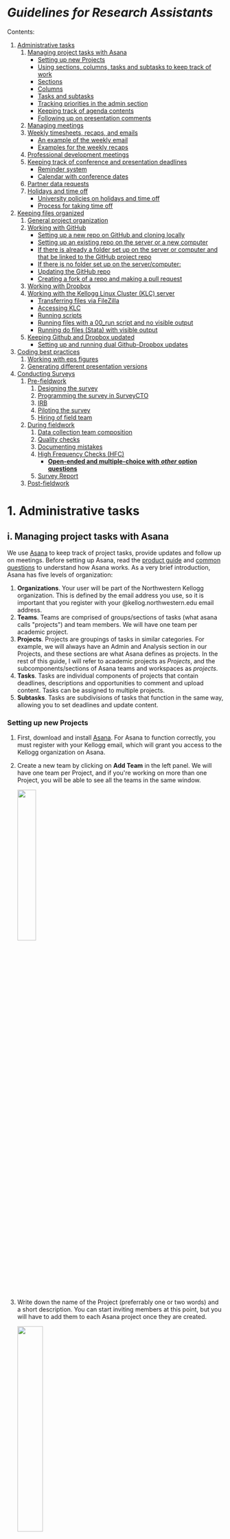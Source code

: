 # *Guidelines for Research Assistants* <!-- omit from toc --> 

Contents:

1. [Administrative tasks](#1-administrative-tasks)
    1. [Managing project tasks with Asana](#i-managing-project-tasks-with-asana)
        - [Setting up new Projects](#setting-up-new-projects)
        - [Using sections, columns, tasks and subtasks to keep track of work](#using-sections-columns-tasks-and-subtasks-to-keep-track-of-work)
        - [Sections](#sections)
        - [Columns](#columns)
        - [Tasks and subtasks](#tasks-and-subtasks)
        - [Tracking priorities in the admin section](#tracking-priorities-in-the-admin-section)
        - [Keeping track of agenda contents](#keeping-track-of-agenda-contents)
        - [Following up on presentation comments](#following-up-on-presentation-comments)
    1. [Managing meetings](#ii-managing-meetings)
    1. [Weekly timesheets, recaps, and emails](#iii-weekly-timesheets-recaps-and-emails)
        - [An example of the weekly email](#an-example-of-the-weekly-email)
        - [Examples for the weekly recaps](#examples-for-the-weekly-recaps)
    1. [Professional development meetings](#iv-professional-development-meetings)
    1. [Keeping track of conference and presentation deadlines](#v-keeping-track-of-conference-and-presentation-deadlines)
        - [Reminder system](#reminder-system)
        - [Calendar with conference dates](#calendar-with-conference-dates)
    1. [Partner data requests](#vi-partner-data-requests)
    1. [Holidays and time off](#vii-holidays-and-time-off)
        - [University policies on holidays and time off](#university-policies-on-holidays-and-time-off)
        - [Process for taking time off](#process-for-taking-time-off)
2. [Keeping files organized](#2-keeping-files-organized)
    1. [General project organization](#i-general-project-organization)
    1. [Working with GitHub](#ii-working-with-github)
        - [Setting up a new repo on GitHub and cloning locally](#setting-up-a-new-repo-on-github-and-cloning-locally)
        - [Setting up an existing repo on the server or a new computer](#setting-up-an-existing-repo-on-the-server-or-a-new-computer)
        - [If there is already a folder set up on the server or computer and that be linked to the GitHub project repo](#if-there-is-already-a-folder-set-up-on-the-server-or-computer-and-that-be-linked-to-the-github-project-repo)
        - [If there is no folder set up on the server/computer:](#if-there-is-no-folder-set-up-on-the-servercomputer)
        - [Updating the GitHub repo](#updating-the-github-repo)
        - [Creating a fork of a repo and making a pull request](#creating-a-fork-of-a-repo-and-making-a-pull-request)
    1. [Working with Dropbox](#iii-working-with-dropbox)
    1. [Working with the Kellogg Linux Cluster (KLC) server](#iv-working-with-the-kellogg-linux-cluster-klc-server)
        - [Transferring files via FileZilla](#transferring-files-via-filezilla)
        - [Accessing KLC](#accessing-klc)
        - [Running scripts](#running-scripts)
        - [Running files with a 00\_run script and no visible output](#running-files-with-a-00_run-script-and-no-visible-output)
        - [Running do files (Stata) with visible output](#running-do-files-stata-with-visible-output)
    1. [Keeping Github and Dropbox updated](#v-keeping-github-and-dropbox-updated)
        - [Setting up and running dual Github-Dropbox updates](#setting-up-and-running-dual-github-dropbox-updates)
3. [Coding best practices](#3-coding-best-practices)
    1. [Working with eps figures](#i-working-with-eps-figures)
    1. [Generating different presentation versions](#ii-generating-different-presentation-versions)
4. [Conducting Surveys](#4-conducting-surveys)
    1. [Pre-fieldwork](#i-pre-fieldwork)
        1. [Designing the survey](#i-designing-the-survey)
        1. [Programming the survey in SurveyCTO](#ii-programming-the-survey-in-surveycto)
        1. [IRB](#iii-irb)
        1. [Piloting the survey](#iv-piloting-the-survey)
        1. [Hiring of field team](#v-hiring-of-field-team)
    1. [During fieldwork](#ii-during-fieldwork)
        1. [Data collection team composition](#vi-data-collection-team-composition)
        1. [Quality checks](#vii-quality-checks)
        1. [Documenting mistakes](#viii-documenting-mistakes)
        1. [High Frequency Checks (HFC)](#ix-high-frequency-checks-hfc)
            - [**Open-ended and multiple-choice with** ***other*** **option questions**](#open-ended-and-multiple-choice-with-other-option-questions)
        1. [Survey Report](#x-survey-report)
    1. [Post-fieldwork](#iii-post-fieldwork)

# 1. Administrative tasks
## i. Managing project tasks with Asana
We use [Asana](https://asana.com/) to keep track of project tasks, provide updates and follow up on meetings. Before setting up Asana, read the [product guide](https://asana.com/guide/help) and [common questions](https://asana.com/guide/help/faq/common-questions) to understand how Asana works. As a very brief introduction, Asana has five levels of organization:
1. **Organizations**. Your user will be part of the Northwestern Kellogg organization. This is defined by the email address you use, so it is important that you register with your @kellog.northwestern.edu email address.
2. **Teams**. Teams are comprised of groups/sections of tasks (what asana calls "projects") and team members. We will have one team per academic project.
3. **Projects**. Projects are groupings of tasks in similar categories.  For example, we will always have an Admin and Analysis section in our Projects, and these sections are what Asana defines as projects. In the rest of this guide, I will refer to academic projects as *Projects*, and the subcomponents/sections of Asana teams and workspaces as *projects*.
4. **Tasks**. Tasks are individual components of projects that contain deadlines, descriptions and opportunities to comment and upload content. Tasks can be assigned to multiple projects.
5. **Subtasks**. Tasks are subdivisions of tasks that function in the same way, allowing you to set deadlines and update content.

### Setting up new Projects
1. First, download and install [Asana](https://asana.com/). For Asana to function correctly, you must register with your Kellogg email, which will grant you access to the Kellogg organization on Asana. 
2. Create a new team by clicking on **Add Team** in the left panel. We will have one team per Project, and if you're working on more than one Project, you will be able to see all the teams in the same window.

    <img src="https://github.com/skhiggins/ra_guide/blob/main/pictures/asana/asana_setup_1.png" align="center" height="30%" width="30%">

2. Write down the name of the Project (preferrably one or two words) and a short description. You can start inviting members at this point, but you will have to add them to each Asana project once they are created.

    <img src="https://github.com/skhiggins/ra_guide/blob/main/pictures/asana/asana_setup_2.png" align="center" height="35%" width="35%">
    
3. The next step is to create Asana projects, which will be sections of our Project.
    1. Click on **Create a Project** below the selected team.

        <img src="https://github.com/skhiggins/ra_guide/blob/main/pictures/asana/asana_setup_3.png" align="center" height="30%" width="30%">
        
    2. Select **Blank project** for project setup.
    
        <img src="https://github.com/skhiggins/ra_guide/blob/main/pictures/asana/asana_setup_4.png" align="center" height="40%" width="40%">
    
    3. Define the section's name (e.g. "Admin"), choose **Board** as the default view, and leave privacy settings as **Public to team**. Click **Continue** to finalize creating this project. If you forget to set this up when creating the project, you can configure Board as the default view in the project settings.
        
        <img src="https://github.com/skhiggins/ra_guide/blob/main/pictures/asana/asana_setup_6.png" align="center" height="30%" width="30%">
        
    4. Click on **Start adding tasks** and **Go to project**.
        
        <img src="https://github.com/skhiggins/ra_guide/blob/main/pictures/asana/asana_setup_7.png" align="center" height="30%" width="30%">
        
    5. By default, the project will have three columns: To do, In progress, and Complete. Add a fourth column called "Archive".
        
        <img src="https://github.com/skhiggins/ra_guide/blob/main/pictures/asana/asana_setup_8.png" align="center" height="50%" width="50%">
        
    6. Once you have set up an initial project, click on the three dots next to the project name and select **Duplicate Project**. Duplicate the project to generate a section called Admin, a second one called Agenda, and a third one called Analysis. These three sections will be the base of the Project, since most tasks will fall into the Analysis category, Agenda is used for meetings, and Admin will contain administrative tasks. More details are explained in the [following part of the guide](https://github.com/skhiggins/ra_guide/#using-sections-to-keep-track-of-different-types-of-tasks).

        <img src="https://github.com/skhiggins/ra_guide/blob/main/pictures/asana/asana_setup_9.png" align="center" height="40%" width="40%">
        
    7. For each duplicated project, click on the down arrow next to the project name, and change the project's color so that it is easily identifiable.
    
        <img src="https://github.com/skhiggins/ra_guide/blob/main/pictures/asana/asana_setup_11.png" align="center" height="40%" width="40%">
        
    8. Here is an example of how the sections of a Project looks like:
        
        <img src="https://github.com/skhiggins/ra_guide/blob/main/pictures/asana/asana_setup_12.png" align="center" height="25%" width="25%">        
        
    9. Once all projects have been set up, invite all researchers and RAs as collaborators to the team. Once they have accepted your invitation, you can (and should) invite them to join the rest of the projects.  Ask collaborators (by assigning them a first task) to input their full name and a picture so that it's easy to identify task ownership. You can invite new members to a maximum of three projects. You can see who is a member of each project on the left of the search bar: 
    
        <img src="https://github.com/skhiggins/ra_guide/blob/main/pictures/asana/colab_1.png" align="center" height="40%" width="40%">        
        
### Using sections, columns, tasks and subtasks to keep track of work
#### Sections
Keep different types of tasks in separate sections. Most projects will have the following sections:
- **Admin**: This section should contain administrative tasks. For example, writing up presentation comments and organizing tasks in Asana.
- **Agenda**: Keep items to be discussed in meetings in this section. Also, there should be a category (column) titled "Priorities" with the priorities of all the team members. This is explained more in detail in the [next part of the guide](https://github.com/skhiggins/ra_guide/#keeping-track-of-agenda-contents).
- **Analysis**: All analysis-related tasks will be in this section. This should be the center of any project.
- **Presentations**: Tasks for presentations and conferences.
- **References**: Relevant references to keep in mind when writing the paper.
- **Comments**: Presentation comments. More details in the following sections.

Other sections projects can have include:
- Budget
- Grant deliverables
- Surveys

Feel free to set up new sections if necessary.

#### Columns
Most sections should have the following columns:
- **To do**: Tasks that have not been started yet.
- **In progress**: Tasks you are currently working on.
- **Complete**: Recently completed tasks.
- **Archive**: Completed tasks that have been discussed with researchers and whose output has been acknowledged. 

When completing a task, move it to the **Complete** column and add the task to the **Agenda** section to ensure it gets discussed in the next meeting with PIs. If it's a minor task that does not to be discussed in a meeting, you can assign a subtask to a PI so that they review what you've done, or alternatively, tag them in a comment. Once the task has been acknowledged, and if there are no more follow-up tasks that will be assigned to the same item, you can mark it as complete by clicking the check mark button and moving it to **Archive**.

#### Tasks and subtasks
All the work you do can be added as tasks and subtasks. The following is an example of a couple of tasks in Asana:

<img src="https://github.com/skhiggins/ra_guide/blob/main/pictures/asana/task.png" align="center" height="25%" width="25%">

Lengthier tasks should be broken down into subtasks:

<img src="https://github.com/skhiggins/ra_guide/blob/main/pictures/asana/subtask.png" align="center" height="40%" width="40%">

General guidelines for working with tasks and subtasks:
- **Naming**: Tasks and subtasks should have clear, short names that makes it easy to identify them. You can write down a full breakdown of the required task in the description section of the task or subtask. 
- **Deadlines**: When creating tasks, assign them to the main person responsible for completing the task, and assign a deadline. They are generally not hard deadlines, but can help to prioritize and identify tasks that have dragged on for longer than necessary. For tasks assigned to you, if the person creating the task did not put a deadline, set your own deadline to give the researchers a sense of when you think the task will be completed by. Subtasks can also have deadlines assigned to them. 
- **Adding results**: When adding results (graphs or tables), attach them as screenshots or JPG / PNG files, since PDF and EPS files will not show previews. If necessary, you can also attach Excel documents. If the description does not include it, add the reason why the analysis is being conducted, what the hypothesis was being tested, whether the results confirm or reject the hypothesis, and what can be concluded from the results.
- **Likes**: Use the like button to indicate that you've seen a task that has been assigned to you. **Don't forget to like comments to let PIs and other RAs know that you have seen their comments**.

### Tracking priorities in the admin section
The first column in the **Admin** section should be called "Priorities", and will include a task for each team member with their priorities:

<img src="https://github.com/skhiggins/ra_guide/blob/main/pictures/asana/priorities_1.png" align="center" height="25%" width="25%">     

Include as subtasks current tasks by order of priority, with the most important tasks first. Delete subtasks when completed. This is so that it's easier to keep track of current tasks (since most of the time there will be several tasks assigned to you), and that PIs can know what your curent priorities are. **Always keep this section up to date**. Here is an example of a priorities task:

<img src="https://github.com/skhiggins/ra_guide/blob/main/pictures/asana/priorities_2.png" align="center" height="40%" width="40%">     

### Keeping track of agenda contents
The agenda section is used to keep track of current priorities and items to be discussed in each meeting. Start by creating a column for each regular meeting:

<img src="https://github.com/skhiggins/ra_guide/blob/main/pictures/asana/agenda_0.png" align="center" height="50%" width="50%">     

Follow these steps to add tasks to the agenda:
1. Click on a task that you want to add to a meeting agenda.

    <img src="https://github.com/skhiggins/ra_guide/blob/main/pictures/asana/agenda_1.png" align="center" height="25%" width="25%"> 
    
2. Click on **Add to projects** and select **Agenda**.

    <img src="https://github.com/skhiggins/ra_guide/blob/main/pictures/asana/agenda_2.png" align="center" height="30%" width="30%"> 
  
3. Select the meeting to add the task to.

    <img src="https://github.com/skhiggins/ra_guide/blob/main/pictures/asana/agenda_3.png" align="center" height="30%" width="30%"> 

4. The other section's color will display in the selected task. For example, this task is in the section **Analysis** and the Admin's section pink color is drawn over the task.

    <img src="https://github.com/skhiggins/ra_guide/blob/main/pictures/asana/agenda_4.png" align="center" height="25%" width="25%"> 

5. Once you have added all relevant tasks to the agenda, it will be easier to write the agenda email and add the detailed agenda to the Google Docs with detailed agendas and meeting recaps.

    <img src="https://github.com/skhiggins/ra_guide/blob/main/pictures/asana/agenda_5.png" align="center" height="25%" width="25%"> 

### Following up on presentation comments
PIs receive valuable comments from conferences where they present their academic projects. Asana can help convert these comments to actionable tasks, and by grouping comments by topic, prioritize which should be worked on first.

1. After each paper presentation, add a task in **Admin** asking the presenter to share the comments from the presentation. If you have the opportunity of being at the presentation, write down _every_ question asked, and who asked the question.
2. Create a document in the Project's Dropbox where you keep all presentation comments (example [here](https://github.com/skhiggins/ra_guide/blob/main/docs/Presentation%20comments.docx)). Color-code comments from PIs and RAs and highlight comments that should become tasks:

    <img src="https://github.com/skhiggins/ra_guide/blob/main/pictures/asana/comments_1.png" align="center" height="40%" width="40%"> 

3. Add comments to the **Comments** section on Asana. Group comments by topic, and make sure to assign actionable comments to the **Analysis** section.

    <img src="https://github.com/skhiggins/ra_guide/blob/main/pictures/asana/comments_2.png" align="center" height="50%" width="45%"> 
    <br/><br/>
    <img src="https://github.com/skhiggins/ra_guide/blob/main/pictures/asana/comments_3.png" align="center" height="40%" width="40%"> 
    
4. Once a comment has been dealt with (either task has been done, or PI has responded the comment), move the comment to the **Complete** column in the **Comments** section. Assign the task to PIs so they can review, and once processed, ensure they are marked as complete and moved to the **Archive** column.

## ii. Managing meetings
1.	Send a meeting agenda **at least an hour before each meeting** with detailed items to discuss in the meeting and attaching all content relevant to the meeting. A useful way to remember is to set a calendar event with an email reminder for the agenda an hour or more before the meeting. Keep track of content for each meeting in Asana:
    1. Keep track of agenda items by adding them as tasks in an Asana project titled “Agenda”. 
    2. Make a different section for each recurring meeting, and update tasks with what was discussed in the presentation. 
    3. When tasks are complete, mark as complete and move to a section titled “Complete”.
2.	Send a meeting recap after each meeting with detailed notes about what was discussed in each meeting.
    1. Each item should have a discussion and tasks section.
        1. In the discussion section, write comments when possible as problem + potential solution.
        2. Immediately add items from tasks section to Asana.
    2. Upload summaries to a Google Docs document, and include this link in all recap emails.

## iii. Weekly timesheets, recaps, and emails

These are useful tools for the PIs to keep track of the RAs' progress on each project and task. In our practice, we have our RAs sending a email every Monday morning that include

- The timesheet for the last week,
- A recap of tasks done during the last week,
- A summary list of priorities to be done in the current week.

Our recommendation is to save all the timesheets and recaps in a separate **Google Drive folder**. Specifically, we suggest

- Create a Google Sheet *each week* to write the timesheets. You can check our template [here](https://docs.google.com/spreadsheets/d/1A5Xbd8nhj6rzWYXcSUcnoYhlrP43Z69nJ7hB2TRF9uw/edit?usp=sharing).
- Create a Google Doc to save *all* the weekly recaps. See examples [below](#examples-for-the-weekly-recaps).

> Tips on Google Sheet shortcuts: Click `Ctrl+;` to enter the current date, and `Ctrl+Shift+;` to enter the current time.

### An example of the weekly email

> Subject: Weekly email - [Name] (X hours)
> 
> ...
> 
> This is my timesheet for the last week: [link-to-last-week's-timesheet]
> 
> This is my timesheet for this week: [link-to-this-week's-timesheet]
> 
> And this is a summary of completed work last week and my priorities this week, which you can also check here: [link-to-the-recap-doc]
> 
> *[Copy the recap and the priorities in the email body to save one click for the PIs]*
> 
> ...

### Examples for the weekly recaps
You should include timesheets in a weekly email sent every Monday morning recapping what the main things you accomplished during the last week were and your main priorities for the upcoming week in bullet points. Include as the subject of the email: [Name] Weekly email (X hours). Below are a few example emails from other RAs:
#### RA working for 1 professor on 1 project
Last week:
1. Worked on grant deliverable: updated prize analyses scripts and wrote the section in Overleaf.
2. Reviewed survey incentives documentation.
3. Updated the tool data.
4. Implemented, tested, and published the set of new questions in Qualtrics. I also updated the English and Spanish versions of the questionnaires.
5. Minor tasks: Assigned tasks to Vicente, asked Nico about Google Ads consultation and posted his answer in Asana, emails with J-PAL, reviewed old budget documentation to switch to the research account after depleting TFI funds, and updated our master budget.

This week:
1. Work on NBER IRB submission.
2. Review the last version of the follow-up survey.
3. Pilot the follow-up survey.
4. Finish all the pending tasks for the prize analysis (review my writing and update scripts).

#### RA working for 1 professor on multiple projects
Last week:
1. Project A:
	1. Worked on updating non-adoption calculations (top priority for tomorrow’s meeting)
	2. Worked on updating survey weights
	3. Generated output directories, updated previous tables and scripts
2. Project B:
	1. Set up new git locally in server,
	2. Started replication (currently about 50% through).

This week:
1. Project A:
	1. Update survey weights
	2. Finish updating non-adoption calculations
	3. Finish updating above-below median number of workers heterogeneity
	4. Finish updating Asana with all previous comments
2. Project B:
	1. Finish replication

#### RA working separately for multiple professors
Last week:
1. Professor 1:
	1. Updated survey with profits note and num of employees questions
	2. Tested new way to ask for banks/firms of POS in survey
	3. Updated manual of surveyor
	4. Summarized EMEC scripts
2. Professor 2:
	1. Analyzed the case of dscrgrp variable from ESS
	2. Produced correlation tables (ESS, Gallup)
	3. Produced new graphs about dscr variables

This week:
1. Professor 1:
	1. Figure out what is going on with the NAs
	2. Add pre-survey questions about finding the owner of the retail
2. Professor 2:
	1. Figure out what is going on with some countries and number of respondents in ESS

## iv. Professional development meetings
We will have regularly scheduled (monthly or quarterly) professional development meetings to provide feedback to each other, help pinpoint strengths I can highlight in a letter of recommendation, discuss areas to improve (which will be a mandatory point in each meeting, so don’t interpret feedback on areas to improve as a bad sign), and check in on the status of your preparation for grad school applications.
 
In general, we can discuss the following things in the meeting:

1. **Graduate school preparation**
    - What classes are you taking/how are they going?
    - Status of GRE/TOEFL/anything else you need to do for grad school applications
    - Give me feedback: how can I do a better job mentoring/supporting you?
2. **RA work**
    - What were you most proud of this month/quarter?
    - What do you think you could improve on?
    - What areas would you like to grow?

By 5pm the night before the meeting, please e-mail me with:

1. Graduate school preparation:
    - An outline of how your graduate school preparation is going (if applicable)
2. RA work:
    1. A brief summary of what you've accomplished in the last month.
    2. Describe areas you can improve.
    3. Discuss things you'd like to grow into.
3. An outline of other issues you'd like to discuss

At the end each meeting, remember to schedule next month's/quarter's meeting. You can set up a repeating Google Calendar event with an email reminder a few weeks before to confirm the date and time.

## v. Keeping track of conference and presentation deadlines
### Reminder system
One important aspect of RA work is keeping track of deadlines related to presentations and grants. Professors must keep track of several deadlines: 
- Applications to dozens of conferences over the course of a single year to present their current work
- Sending paper drafts to discussants on time
- Preparing slides for presentations
- Submitting grand deliverables

Managing this manually is both time consuming and often leads to unwanted errors. I wrote a series of scripts ([remindR](https://github.com/clandinq/remindr)) to help project managers, researchers, research assistants and students keep track of deadlines related to academic projects. This system can send out four types of reminders:
1.	Future conference reminders. These are reminders to check if future conferences have announced details that would allow to track them (deadlines, submission links, and descriptions).
2.	Conference deadlines. Reminders to submit papers or abstracts to conferences.
3.	Upcoming presentations. Reminders for upcoming presentations, including slide submission deadlines.
4.	Grant deadlines. This can be useful both when applying for grants and when submitting grant deliverables.

Follow the instructions on the repo to set up remindR in your computer. The system is easy to set up, works with Mac OS X and Windows, and can be constantly modified when we’re notified of new deadlines. Please confirm with Sean / other PIs whenever you add a deadline to one of the lists. Also, it is important to keep track of the log to see that the system is working smoothly, and raise an issue on GitHub whenever there is a coding issue.

### Calendar with conference dates
Along with this reminder system, you should create a new calendar where you make all-day events for conferences we have applied, are applying to, and are presenting in. This way, we can determine whether there are any overlapping conferences and choose which one to apply to. 

Event titles should begin with **APP:** if applied or are applying to the conference, and **PRES:** if we are presenting at a conference. Include more details in the event description, including the conference website. Below is an example of a situation where having calendar events proved helpful: we found a conflict between two conferences and decided PIs could present in both.

<img src="https://github.com/skhiggins/ra_guide/blob/main/pictures/calendar.png" align="center" height="60%" width="60%">        

## vi. Partner data requests
Many of our projects will have partners who help us implement the project. It is important to confirm meetings with partners, which might not happen in regular intervals and could be forgotten, and follow up on data requests to keep track of their progress. 

1. **Meetings**. On days with a meeting programmed, send the partner an email in the morning confirming the call. 
2. **Data requests**. 
	1. When a meeting is programmed, include a summary of what was requested in the email confirming the call. When there are pending data requests but no meetings programmed, send weekly emails asking for the status of the data requests. 
	2. Add a task in the "Agenda" section in Asana titled "Current data requests," where you update the status of current data requests each week. You can create a new subtask for every piece of data requested.

## vii. Holidays and time off

### University policies on holidays and time off

- **Paid university holidays**. You can view the university holiday calendar [here](https://www.northwestern.edu/hr/benefits/leaves-holidays/university-scheduled-holidays.html). In cases when you have to work on an official holiday, you can make up by taking an alternate workday off. For example, in your timesheet, you would register the working hours during that day and add a note in the “Time off” sheet that says you have an extra vacation day.
- **Vacation time**. During your first year, you will have 2 weeks of vacation time. After you have completed one year, you will have 3 weeks of vacation time per year. Any week where you want to take a vacation day would have 8 fewer hours of expected work. You can view more details [here](https://www.northwestern.edu/hr/benefits/leaves-holidays/vacation-time.html).
- **Personal floating holidays**. [Personal floating holidays](https://www.northwestern.edu/hr/benefits/leaves-holidays/personal-floating-holidays.html) are available for personal use and may be used as an extension of vacation time. The number of personal floating days available depend on the hire date. Hires from September 1 to November 30 (as it is the case with most RAs) will have 3 personal floating holidays available during the fiscal year (September 1 to August 31). Personal floating holidays unused at the end of the fiscal year are forfeited.
- **Vacation payouts**. Staff members will be paid out their accrued and unused vacation time and personal floating holidays at the termination of their contract. You can find more information about the process [here](https://www.northwestern.edu/hr/benefits/leaves-holidays/vacation-time.html).
- **Sick days**. 15 [sick days](https://www.northwestern.edu/hr/benefits/leaves-holidays/sick-time/incidental-sick-time.html) available per year.

### Process for taking time off
1. Ask for permission to supervisors.
2. Add days off to [WFS](https://www.northwestern.edu/hr/essentials/hr-systems/timekeeping/instructions.html).
3. Forward approval to department manager.
4. Send supervisors a calendar invite for an all-day event titled “RA *name* day off” for the days you will be out.

The process for days off if you are going to make up the hours and not take a vacation day are steps 1 and 3 above.

# 2. Keeping files organized
## i. General project organization
In academic projects, it's essential to keep files synchronized between multiple computers and backed-up over time. This allows to easily share scripts and results with PIs, keep raw and processed data backed up, maintain a record of changes in different files, and permit other RAs and PIs to work on the same papers, presentations and scripts. We accomplish all of these tasks with the help of Dropbox, Github and Overleaf: Dropbox mainly for backing-up data, GitHub to track the history of file changes and update files, and Overleaf to allow PIs to easily modify papers without having to use a Latex processor. This system also integrates with the KLC server for processing large datasets.

Our system works the following way:
1. **Local folder set-up and structure**. For existing projects, you should [clone the repo in your computer](#setting-up-an-existing-repo-on-the-server-or-a-new-computer). If this is a new project, start by setting up a local project folder with the following structure:
    - **admin**: This folder should contain administrative files, for example agreements, contracts, and grant proposals.
    - **data**: Only raw data go in this folder.
    - **documentation**: Documentation about the data goes in this folder.
    - **logs**: Only create this folder when generating logs from running scripts on the server.
    - **paper**: Paper tex and pdf documents.
    - **pictures**: Any pictures to be included in the paper or presentation.
    - **presentations**: Presentation tex and pdf documents.
    - **proc**: Processed data sets go in this folder.
    - **results**: Results go in this folder.
        - **figures**: Subfolder for figures.
	- **tables**: Subfolder for tables.
    - **scripts**: Code goes in this folder
        - **programs**: A subfolder containing functions called by the analysis scripts (if applicable).
    - An .Rproj file for the project. (This can be created in RStudio, with File > New Project.).
    You will normally work in your local folder unless working with large datasets or complex scripts (when you will have to use the server).

2. **Keep files backed-up and updated with GitHub**
    - Git is an open-source version control system that helps track file changes across time. GitHub is a company that hosts Git repositories (project folders), including the full history of each file. For example, for any given script that is constantly synchronized with GitHub, you can access the different versions of the script you had backed up over time. You can learn more about Git and GitHub [here](https://docs.github.com/en/get-started/using-git/about-git). 
    - If you set up a new project folder from scratch, follow the [instructions](#setting-up-a-new-repo-on-github-and-cloning-locally) to set up a new GitHub repo.
    - Every time you are done making important changes to a file, want to back-up your work or share it with another project member, you should [push your changes to GitHub](#updating-the-github-repo). At the same time, during this process you will import the changes made (pushed) by other users to the repository (repo).
    
3. **Back up data with Dropbox**
    - Dropbox is mainly used for backing-up raw datasets. This can help reduce disk usage when working with large datasets, as you can delete the raw dataset from your local `data` folder and still be able to access it on Dropbox. We also use Dropbox for keeping constant backups of results and scripts that can easily be shared with PIs.

4. **Working on papers using Overleaf**
    - Some PIs prefer to work on papers using Overleaf, and it can also be useful to access and edit papers and presentations from any computer. To sync with GitHub, the users who want to make changes on Overleaf must have a Premium Overleaf subscription, either the Standard or Professional plan. Project members that don't need to make changes on Overleaf do not need to have a Premium subscription.
  
5. **Working on the server**
    - When working from the server, you will [set up the GitHub repo on the server](#setting-up-an-existing-repo-on-the-server-or-a-new-computer) and keep scripts and results backed-up with GitHub.
    - Files can be sent (raw data) and retrieved (processed data) using [FileZilla](#transferring-files-via-filezilla)

The system is summarized in the following chart:

<img src="https://github.com/skhiggins/ra_guide/blob/main/pictures/org_map.png" align="center" height="30%" width="30%">        

## ii. Working with GitHub
GitHub is used to help facilitate sharing results and scripts with PIs and other research assistants, ensuring reproducibility of code, and having an up-to-date backup of current work, along with version control.
### Setting up a new repo on GitHub and cloning locally
1. Create new repo on GitHub, including a template .gitignore file. Modify .gitignore file on GitHub to include additional folders and files to exclude from updates: documents, data and certain file types.
2. Type the following commands in terminal:
    1. Change to directory where repo will be cloned 
        ```sh
        cd work
        ``` 
    2. Clone repo
        ```sh
        git clone https://github.com/user123/myproject
        ```

### Setting up an existing repo on the server or a new computer
KLC folders should be set up using Github (as if they were additional computers), so it’s easy to keep track of changes and sync files between the server and your local computer.

#### If there is already a folder set up on the server or computer and that be linked to the GitHub project repo
Type the following commands in the terminal:
1. Change directory to the existing folder
    ```sh
    cd existing_folder
    ``` 
2. Initialize repo
    ```sh
    git init
    ``` 
3. Link to existing repo
    ```sh
    git remote add origin https://github.com/user123/myproject
    ``` 
4. Git fetch using personal access token instead of password (https://docs.github.com/en/authentication/keeping-your-account-and-data-secure/creating-a-personal-access-token)
    ```sh
    git fetch
    ``` 
5. Checkout (here substitute main for master if master is name of branch generated on Github).
    ```sh
    git checkout origin/main -ft
    ``` 

#### If there is no folder set up on the server/computer:
Type the following commands in the terminal:
1. Change to directory where repo will be cloned 
    ```sh
    cd work
    ``` 
2. Clone repo
    ```sh
    git clone https://github.com/user123/myproject
    ```

### Updating the GitHub repo
First, modify files locally. Then, type the following commands in the terminal:
1. Change directory to project folder
    ```sh
    cd work/myrepo
    ``` 
2. Add new and modified files
    ```sh
    git add .
    ``` 
3. Review added files
    ```sh
    git status
    ``` 
4. Commit files and add a message
    ```sh
    git commit -m “This message describes what was changed in the current commit"
    ``` 
5. Get most up to date code from remote repo.
    ```sh
    git pull
    ```
6. Push changes to remote repo
    ```sh
    git push
    ```

### Creating a fork of a repo and making a pull request    
To make changes in repos where you are not the collaborator, you need to fork (create your own version of) the repo, make changes, and make a *pull request* to merge these changes back into the original repo. Follow these steps to fork a repo and create a pull request:

1. Install the [GitHub Command Line Interface (CLI)](https://cli.github.com/). If you have [Homebrew](https://brew.sh/) installed (on Mac OS X), you can install by typing on the command line `brew install gh`.
2. [Fork the repo](https://docs.github.com/en/get-started/quickstart/fork-a-repo)
    ```sh
    gh repo fork https://github.com/otheruser/repo_a
    ``` 
3. Clone forked repo
    ```sh
    git clone https://github.com/myuser/repo_a
    ``` 
4. Change directory to local folder
    ```sh
    cd repo_a
    ``` 
5. Make changes to files locally 
6. Add, commit and push changes. This updates files on your own fork of the repo.
7. Change directory to local folder
    ```sh
    git add .
    git commit -m “Add a message here”
    git push
    ```   
8. Create [pull request](https://cli.github.com/manual/gh_pr_create). Add title, insert details in body (if necessary) and submit pull request. Select other user’s repo as base repo.
    ```sh
    gh pr create
    ```   

## iii. Working with Dropbox
- Keep all raw data backed up in the Dropbox. You should **never** save scripts directly or reference raw data that in the Dropbox project folder.
- The Dropbox folder can also contain administrative files and presentations that are not required in the GitHub.
- All files from the local project folder (the one synced with GitHub) except `data` should be routinely copied from the local folder over to Dropbox to keep a back-up of all files. We accomplish this using a [shortcut](#v-keeping-github-and-dropbox-updated) that substitutes multiple git commands and copies the data to Dropbox.
- For large project folders you will need a Dropbox Plus account. The easiest way to get it is to buy it (choose the “billed yearly” option for the price discount – it costs about $100) and then send the receipt to [Adam Troutman](adam.troutman@kellogg.northwestern.edu) and you will receive reimbursement into the bank account where you are paid by Northwestern. 

## iv. Working with the Kellogg Linux Cluster (KLC) server
Processing of large datasets (dataset size approximating RAM size) should be done on KLC. The workflow is the following:
1. Write scripts locally and push to GitHub.
2. Upload raw files with FileZilla to KLC, update server with scripts using GitHub.
3. Update results produced in server with GitHub.

### Transferring files via FileZilla
You should only upload and download data (both raw and proceessed) via [FileZilla](https://filezilla-project.org/), and keep updated results and scripts using GitHub. To upload new files, you can input the following on FileZilla:
- **Host**: klc.ci.northwestern.edu
- **Username**: Your NetID
- **Password**: Password for your NetID
- **Port**: 22
To upload files, drag to the selected folder on the right pane. To download files, right click download.

### Accessing KLC
1.	If you’re not connected to a network at Northwestern, use [GlobalProtect](https://kb.northwestern.edu/page.php?id=94726) to connect via VPN.
2.	If you have a Mac, open the terminal. If you have Windows, first install Cygwin so that you can use Linux commands from the command line, then you can open the command line with Windows+R, type cmd, Enter.
3.	In the terminal or command line, type:
    ```sh
    ssh <netID>@klc.ci.northwestern.edu
    ```
4.	Enter the password you created for your netID.
5.	Now you should be connected to KLC. 

### Running scripts
Once you have (1) set up GitHub to work with the KLC folder, (2) uploaded necessary data files, and (3) updated scripts using GitHub, there are two ways to run scripts on the server:
#### Running files with a 00_run script and no visible output
This first version will generate logs and return the command line for other work.
```sh
cd path_of_project_folder
module load stata/17 # or module load R/4.0.3 [or latest; check what’s available with module avail R]
nohup R CMD BATCH --vanilla -q scripts/00_run.do logs/00_run.log & # Nohup is so that if you get logged out the script keeps running.
```
#### Running do files (Stata) with visible output
The second option will display the output on the terminal.
```sh
cd path_of_project_folder
module load stata/17
stata-mp
# Set base directory and relative file paths
do scripts/myscript.do
```
## v. Keeping Github and Dropbox updated 
- We use Dropbox as a backup folder and to easily share files with PIs. Since copying files manually to update the Dropbox is a tedious task, and we are interested in mantaining the folder up to date, we developed a shortcut that substitutes multiple git commands and copies the data to Dropbox. This reduces the time necessary to update the git (making it easier to make multiple commits and keep the git up to date), and makes it much easier to keep Dropbox in sync with the git (instead of having to manually copy files every time you make a commit).
- Files we only want in Dropbox and not in the git (for example, admin files) will not be modified by this system, as they are never involved in a commit.
- Processed data will also not be linked to Dropbox. Anyone who needs to have the processed data will need to run the scripts to obtain the data in proc/ on their local git folder. 
 
### Setting up and running dual Github-Dropbox updates
1. Download and edit Github to Dropbox backup script.
    1. Download the file [github_to_dropbox.R](/scripts/github_to_dropbox.R) and put it in your local project folder inside /scripts/programs/.
    2. Update the path of the Dropbox folder where files should be routinely backed up to.
            
	    <img src="https://github.com/skhiggins/ra_guide/blob/main/pictures/gh_db_1.png" align="center" height="60%" width="60%">

2. Add shortcuts to bash profile.
    1. Open a new terminal window and edit the bash profile:
        ```sh
        vi ~/.zprofile
        ``` 
    2. Insert at the bottom of the bash profile the following lines:
		```sh
		function logupdate () {
		    echo "********Pull from repo********"
		    git pull
		    echo "********Push recent changes to repo********"
		    git push
		    echo "********Export commit to log********"
		    echo "Generating log..."
		    git log --name-status HEAD^..HEAD > "$(pwd)/git_log.txt"
		    echo "********Update Dropbox********"
		    echo "Updating files on Dropbox..."
		    Rscript $(pwd)/scripts/programs/github_to_dropbox.R
		}
		
		function gitcommit () {
		    echo "********Adding all files to commit********"
		    git add .
		    git commit -m $@
		    logupdate
		}
		``` 
		The first function pulls and pushes a recent commit, generates a log of this commit, and mirrors the same changes on Dropbox. The second function adds all files to the commit and runs the first function. To add only certain files to the commit, do the commit manually  (`git add file_special; git commit -m "Upload only one file"`) and the run `logupdate`.

    3. Save the bash profile (press Escape, type :wq, and hit Enter)

3. Make changes and run Github - Dropbox dual backup shortcut. Remember to change directory to the desired project folder.
    ```sh
    cd project_folder
    gitcommit "My first commit with the shortcut"
    ``` 
    
    <img src="https://github.com/skhiggins/ra_guide/blob/main/pictures/gh_db_2.png" align="center" height="80%" width="80%">
	    
# 3. Coding best practices
## i. Working with eps figures
Working with .eps files is useful because of their high resolution and ability to modify them. However, Latex can only compile PDF files, so we must use the package `epstopdf` to convert files automatically to .eps when compiling. Sometimes, the `epstopdf` package will not generate a PDF file. The following steps have been useful to solve this issue:
1.  Use script [gen_figures.R](https://github.com/skhiggins/ra_guide/blob/main/scripts/gen_figures.R) to make a list with all .eps files included in the folder /results/figures, and generate a .tex document with all of them.
2.  Force full typeset this document to convert all eps figures to PDF.

## ii. Generating different presentation versions
When presenting papers at academic conferences, we will have to generate multiple versions of presentations with different lengths, changing which slides we include in the main presentation and which we send to the appendix. The following system generates multiple versions of presentations while keeping them all up to date with the latest content and reducing the need for making manual changes:

1. **Update master presentation**. 
    - Generate a "master presentation" with all of the slides that can be included in the different presentation versions.
    - To modify a slide for all presentations, make changes in the master presentation. 
	- Keep all slides clearly labeled, with labels defined as *group*_*slidename*. For example, a slide in the model section could be labeled *model_introduction*, and a slide in the results section discussing takeup *takeup_overall*. Labels have to be included in the line immediately following `\begin{frame}`:
		```latex
		\begin{frame}{Effect of Reminder by Offer Value}
			\label{s:takeup_beta_rem_short_byfee}
		```
    - Insert all buttons to slides that could or will be in the appendix in the master presentation. Buttons reference slide labels.
    	- To insert a button, define the following button functions in the preamble of the document:
    		```latex
			\newcommand{\inlinebuttonto}[2]{%
				\hyperlink{#1}{\beamergotobutton{#2}}
			}
			\newcommand{\buttonto}[2]{%
				\centering
				\hyperlink{#1}{\beamergotobutton{#2}}
			}
			```
		- The first type of button can be used to insert a buton right after a sentence:
			
			```latex
			\item<+-> Anticipated reminders do not reduce initial take-up
				\begin{itemize}
					\item Evidence of overconfidence about memory \inlinebuttonto{s:model_predictions}{Model predictions}
				\end{itemize}	
			```
			
			<img src="https://github.com/skhiggins/ra_guide/blob/main/pictures/pres_tex_4.png" align="center" height="70%" width="70%">

		- The second type is for creating links in the bottom of a slide:

			```latex
				% Buttons
				\vspace{.5\baselineskip}
				\buttonto{s:takeup_beta_dl_short}{Pooled across value of the offer}
				\buttonto{s:takeup_beta_dl_short_openemail_byfee}{Opened first email}
				\buttonto{s:takeup_dl_long_byfee}{Longer-term take-up}
			\end{frame}
			```
			
			<img src="https://github.com/skhiggins/ra_guide/blob/main/pictures/pres_tex_5.png" align="center" height="70%" width="70%">
			
        - If a slide is included in the main part of the presentation, any buttons from other slides in the main presentation to that slide will be removed. For example, if slides A and B are included in the main presentation, they will not have any buttons referencing each other. If slide A is in the main presentation and slide B is in the appendix, buttons from slide A to B and slide B to A will not be removed.
	    

2. **Define which slides to include in main presentation and in presentation appendix**. 
	- If this is the first time using this system, run script [presentation_versions.R](https://github.com/skhiggins/ra_guide/blob/main/scripts/presentation_versions.R) to generate /presentations/slide_dataset.xlsx. Remember to first update the name of the master presentation (line 25).
	- To define what content will be in a presentation, modify the relevant presentation colum in presentations/slide_dataset.xlsx. For example, the content for the 15-minute version of the presentation is defined in the column titled “15”.  Each slide can be included in the main part of the presentation, in the appendix, or not included at all. To include a slide in the main part of the presentation, mark the slide as 1. To include the slide in the appendix, mark the slide with a 2. To omit the slide, mark the slide with a 0.
	- Both slides included in the main part and in the appendix have the same order as in the master presentation. To update the order, the master presentation must be updated. 
    	    
        <img src="https://github.com/skhiggins/ra_guide/blob/main/pictures/pres_tex_3.png" align="center" height="60%" width="60%">
3. **Update and run the presentation versions script**.
	1. Update the presentation or presentations to modify (line 95) in script [presentation_versions.R](https://github.com/skhiggins/ra_guide/blob/main/scripts/presentation_versions.R).
	2. Run the full script to generate the desired .tex document.
	3. Compile the master presentation and verify that there are no bugs or errors. **Remember to always pull the latest presentation content from Github before compiling the presentation**.
	
4. **Compile the presentation and push changes to GitHub**.

**Note**: The person updating the master presentation should also run the presentation versions script and push to GitHub, to ensure all presentations are kept up to date.

5. **Extra: generating and compiling all presentation versions with a shell shotcut**. 
    1. Open a new terminal window and edit the bash profile:
        ```sh
        vi ~/.zprofile
        ``` 
    2. Insert at the bottom of the bash profile the following lines:
		```sh
		compile_pres () {
		    echo "********Update presentations with latest content********"
		    Rscript $(pwd)/presentations/presentation_versions.R
		    echo "********Compile presentations********"
		    # Change directory to presentations folder
		    cd presentations

		    # Define extensions to delete
		    extensions=(aux bak bbl bcf blg brf dvi fls log nav out snm thm toc xml)

		    # Loop over .tex files in current directory
		    for file in *.tex; do
			# First run
			pdflatex "$file"

			# Run biber
			biber "${file%.*}"

			# Second run
			pdflatex "$file"

			# Delete additional files in current directory
			for ext in "${extensions[@]}"; do
			    find . -maxdepth 1 -name "*.$ext" -delete
			done
		    done

		    # Go back to main directory
		    cd ../
		}
		``` 
		The first part of the function runs the presentation versions script and updates all presentation .tex files. The second part compiles all the presentations and deletes redundant files that were required for compilation. 

    3. Save the bash profile (press Escape, type :wq, and hit Enter)

    4. You can use the shorcut simply by opening a new terminal, switching to the project directory and typing the following commmand: `compile_pres`.

# 4. Conducting Surveys

Some of the projects involve conducting surveys. This section aims to outline the general process of conducting surveys. The most important thing to keep in mind is that **each survey is unique**. This means that while there is a general process, each step should be analyzed and evaluated within the context of each survey. To make it easier to identify parts of the process, you can divide it into three main parts: pre-fieldwork, during fieldwork and post-fieldwork.

## i. Pre-fieldwork

**Project organization**

- Folder structure
  - It is important to have a defined folder structure for the project, saved in either Dropbox or Box (for easy encryption using Boxcryptor). This is to ensure easy collaboration with team members that may not be in close proximity, and to ensure that project files are organized in an easily understandable structure
  - A sample project structure folder from IPA looks like this:

	<img src="https://github.com/skhiggins/ra_guide/blob/main/pictures/conducting_surveys/folder_structure.png" align="center" height="70%" width="70%">

- 01\_Project development is for storing proposals, contracts, and concept notes for the project prior to its start.
- 02\_Project and Survey Management is for storing timesheets, deliverables.
- 03\_Project Finance is to store files pertaining to budgets, expenses and financial reports.
- 04\_Research Design is to store articles, pre-analysis plan materials, and anything pertaining to the design of the project.
- 05\_Intervention is for files regarding the intervention. If the intervention requires a data workflow (such as with SMS/encouragement design projects), It could be put in here, encrypting the folders with any PII so only team members with PII access can use these files. Other files that can be stored here are Meeting minutes with partners, design files for the intervention (presentations, images, etc).
- 06\_Human Subjects is for files regarding IRB. The original application, and any subsequent amendments, should be stored in separate folders for ease of navigation.
- 07\_Questionnaires & Data is to store all the items pertaining data collection. This is arguably the most important folder in your project structure, as it will contain the survey materials (training materials, questionnaire, survey programming), the survey data, and the survey data workflow files (cleaning, quality checks, anonymization). At least three subfolders should be had within this folder, for the questionnaire, the logistics/training files, and data and analysis. Within data and analysis, an organized folder structure for each round of data collection (baseline, midline, endline, etc.) will be key in ensuring data security and easy collaboration with the rest of the team. A proposed structure from IPA is as follows: Note the Rproj file in this folder, for usage of the here package in R. For python users using Spyder, the project .spyproject folder should also be set at this level. Most likely, folders rawdata, dtafiles, and proc will be encrypted. It is recommended that data with identifiable information is not stored anywhere outside these folders, to minimize the copies of identifiable data in the project folders and the chances of a data security breach.

- 08\_Analysis & Results is a folder where de-identified (clean) data should be stored, to conduct analyses for the final deliverable of the project (working paper). Data would come from the final cleaning file (do file, python or R script) to a similar folder structured as seen above, but simplified to data (no rawdata), analysis files (dofiles, scripts) and outputs(tables, graphs, proc). That way, a shareable, replicable analysis package can be prepared to accompany the project's working paper while ensuring data security. A proposed data flow would be as follows:
    - Survey raw data is downloaded into the rawdata folder is 07\_Questionnaires & Data
    - Survey data is processed (through do files or scripts) and de anonymized
    - From the processing files, the de-anonimized data is exported to 08\_Analysis & Results\data
    - Analysis scripts can be prepared starting from 08\_Analysis & Results\data to produce the results of the project
- 09\_Outreach, is to store files pertaining to dissemination of results. Thai folder serves primarily to store pictures of the project for use in dissemination materials.
- 10\_Field manager is for survey productivity projections and other smaller documents pertaining to data collection. This folder can be ignored and its contents be included in 07\_Questionnaires & Data, in the subfolder for logistics and training.

**Tasks organization**

- The project needs to have a tool for delegating and tracking the completion of project tasks.
- For Sean's projects this should be using Asana, but a simple todo list, deadlines, and gantt chart, which can be prepared through excel, should be the minimum.
- Minimum tasks for a survey project, roughly in chronological order (many of these can be done simultaneously):
  - Finalize questionnaire.
  - Translate survey in local language.
  - Program survey.
  - Encrypt SurveyCTO forms.
  - Submit IRB protocol.
  - Bench test survey.
  - Hire supervisors.
  - Pilot survey.
  - Hire enumerators.
  - Set up field manager budget, payroll system, per diem, and incentives.
  - Create field protocols and survey manual.
  - Create safety and security plan for field staff.
  - Program backcheck survey.
  - Set up backcheck randomization.
  - Set up high frequency checks.
  - Create action plan for HFCs and BCs.
  - Create training materials.
  - Train survey team.
  - Setup devices with programmed survey.
  - Establish reporting system for PIs.
  - Implement false launch and implement changes to team and/or survey.
  - Implement soft launch and implement changes to team and/or survey.
  - Accompany enumerators in first week.
  - Spot check enumerators.
  - Run HFCs.
  - Conduct backchecks.
  - Provide field team feedback based on data.
  - Download and clean survey data.
  - Close SurveyCTO server.
  - De-identify data.
  - Backup project folders and data.
  - Close IRB.

### I. Designing the survey 

- Before starting to write a draft, keep in mind the following:
  - Purpose of the survey: you only want to pose questions that are actually aligned with the purpose of the survey. No more, no less.
  - Characteristics of the sample: Since you are asking people, you should know their characteristics and their context. You cannot ask people their experience with snowy weather if they live in the desert.
- Prepare a draft of the survey:
  - Create the draft in a word document that includes the _track changes_ option. This is helpful because the draft will have a lot of changes that can be approved or discarded.
  - Structure the draft as follows:
    + Introductory speech: It should include the purpose of the survey and why we are interested in surveying that person.
    + Informed consent: It should include the information that IRB boards ask every study to tell to their participants. It also includes their authorization or agreement to participate in the study. Also, it may include their authorization to record them for quality check purposes.
    + Questions: There are several types of questions, the best way to ask a question depends on the answer you want to get.
    + Concluding comments: After all the questions have been asked, there should be a concluding section acknowledging the person's participation in the study and, if applicable, about delivering the compensation for having participated.
  - All sections and questions should be numbered, this makes referencing questions easier, e.g., A.1., B.2., C.3.
  - Note that the wording of questions may change and new questions may be added even when data is already being collected.
- Conduct bench tests: One common practice is to conduct bench tests, which consist of surveying other RAs or people you know to check if the proposed questions in the draft 1) make sense, 2) are efficiently worded, 3) actually ask what you want to ask and 4) are sorted correctly. At this point of the process, a bench test will serve as a preliminary test.

### II. Programming the survey in SurveyCTO 

Once the draft has been tested enough times, it is time to program it using SurveyCTO. SurveyCTO is a platform that allows people to collect high-quality data using mobile phones, tablets, or computers—even offline. For more information, visit [https://www.surveycto.com/](https://www.surveycto.com/). Usually, programming the survey is a cyclical stage.

- Open a server in SurveyCTO: note that there are free and premium servers in the platform. For the purpose of draft and piloting, you can use a free server.
- It is highly recommended to program it using the excel template, it makes editing easier.
- Name variables as question numbers. Ensure that the paper questionnaire is numbered _section.question number_. Using question numbers allows to more easily sync changes between paper and programmed survey versions, also Stata has a 32 character limit, ensures we do not go over and have truncated variables.
- SurveyCTO works closely with Stata, so for R users, do not divide section and numbers with periods (.). If imported into Stata periods are ignored as separators, always use underscore(\_).

Once you have completed the survey programming, you should perform bench tests with the fieldwork team (field coordinator, supervisors, and surveyors) as well. It is important that all the team practice as they are going to conduct the survey. At the end of them, you should have a well-tested instrument. You may have found some typos, sentences that could be better explained, and perhaps questions that need more context. It is way preferable to find these opportunity areas before starting fieldwork.

### III. IRB

An Institutional Review Board (IRB) is an administrative committee that provides ethical and regulatory oversight of research that involves human subjects. For the case of surveys, it is always necessary to have an IRB involved. Note that for internationally conducted surveys, some local regulations may apply. Most commonly IRB will be approved by the university (in Sean's case, Northwestern - [https://irb.northwestern.edu/submitting-to-the-irb/eirb/](https://irb.northwestern.edu/submitting-to-the-irb/eirb/)). If the project is managed by IPA, IPA has its own IRB that can provide this service.

Each project must have an IRB approval, whether it is just one or many surveys. In order to have an approval, you must submit a series of documents that show the purpose of the study, and the study itself. The main documents that should be submitted to IRB are:

1. Study protocol: This document is addressed to the IRB. It describes the study, its purpose, targeted sample, and procedures.
2. Consent form: A document that explains the participants all the details of the study and asks them to authorize their own participation.
3. Survey: a final draft of the survey in a Microsoft Word format. It is important to do it in this format because it allows the IRB to track changes if necessary.
4. Other documents may be added to the submission if necessary.

The IRB will review the application and send comments if necessary before the approval. It is important to note that all documents must be consistent. Also note that the actual survey cannot be implemented until the IRB approves it. After the approval, you can request an amendment if necessary. This process takes some time and changes cannot be implemented until the amendment is approved. In some institutions, amendments have a cost.

### IV. Piloting the survey 

Piloting the survey is an essential step in the process. Its purpose is to test the survey out of the sample, so that when the actual sample is surveyed, the survey is ready. Make sure that the survey is already programmed in SurveyCTO. There can be many series of piloting, in line with its purpose.

One thing to measure during pilots is the success rate. Through this analysis, you can be able to identify the reasons why the rate can be low and reinforce strategies to increase it. Also, piloting can define

It is recommended that a final piloting is held right before the actual fieldwork. It is a simulation of what the actual fieldwork would look like. This is the part of the survey where a lot of improvements can be done. Most of the steps that will be described in the fieldwork section should be implemented during the pilot. During this step of the process, dynamics will be designed.

### V. Hiring of field team 

**Hiring supervisors:** Supervisors must have proven data supervisor experience, or extensive survey experience and show aptitude to lead data collection teams and be organized. In particular, supervisors need to be:

- Communicative, able to relay information efficiently to the research team
- Organized, able to assign and follow up on work to their assigned survey team
- Leaders, able to provide advice and resolve any conflicts in the field according to the established survey protocols

Supervisor should be hired ideally before the enumerators, and should be employed during the piloting phase of the questionnaire, to intimately familiarize them with the questionnaire, which will allow them to provide further feedback to the surveyors in the field and grant them more independence when making decisions.

**Hiring enumerators:** Hiring of the field team should be done such that the field team is assembled at most a week before launching field work. This is to ensure that there is sufficient training and filtering processes conducted on the team before field work. If the survey is short (15 min or less), this timeline can be condensed as training time should be shorter. Further, this timeline can be reduced if it is not possible to hire all the enumerators on time. It is important to start training with at least the expected amount of surveyors.

**Surveyor profile:** Work in progress.

## ii. During fieldwork

### VI. Data collection team composition

Having a good task distribution by usage of the team is recommended to avoid burnout, and ensure that protocol is followed for all the activities that happen simultaneously during fieldwork. As a result, solo RA work should be discouraged unless no other alternative is possible.

1. Field work coordinator: this person is in charge of supervising the field team and procures all the material, such as telephones, tablets or uniforms.
2. Human Resources manager: this person is in charge of hiring the field team and deals with the issues that can emerge during the field work and programs payments.
3. RA - data cleaner: this person is in charge of cleaning data from the survey, so that it can be analyzed without issues like typos or coding mistakes.
4. RA - survey programmer: this person is in charge of maintaining the SurveyCTO updated with the last version of the survey.
5. RA - quality controller: this person is in charge of running quality checks and documents mistakes in the field so that the data cleaner can implement those changes.
6. General coordinator: this person manages the budget, coordinates the whole team and serves as a liaison between the team and the PI.

### VII. Quality checks

To ensure that high-quality data is being produced, we must monitor data collection to detect programming errors, surveyor errors, data fabrication, poorly understood questions, and other issues. The two useful tools you must work with to monitor are the **survey tracker** and **back checks**.

a. **Survey Tracker**: It is highly recommended to create a survey tracker on Google Sheets. [SurveyCTO has a functionality](https://docs.surveycto.com/05-exporting-and-publishing-data/03-publishing-data-to-the-cloud/02.forms-to-google-sheets.html#:~:text=To%20configure%20any%20one%20of,Sheets%20and%20Google%20Drive%20accounts.) where you can connect your selected data to a spreadsheet in real time. You can find a template [here](https://docs.google.com/spreadsheets/d/1_9gNi29DZlGjvSPkMg1I5NqQzB8P2BagJ9EB5SXAJpA/edit?usp=sharing).
With it, you will keep track of:
(i) how many responses you obtain daily and the last seven days, (ii) what is the status of each survey, (iii) the distance to the goal at the target level, (iv) the average duration of the survey and its main sections, (iv) the productivity of each surveyor.

Examples where the tracker is useful:
- You observe that you're not reaching the goal in a geographic area or group and time is running out.
  - With survey statuses, you could plan revisiting eligible respondents, for example those who didn't fully reject to participate.
- You observe that a certain surveyor has a survey duration time above the mean or a low response rate.
  - Above all, creating the tracker would help to identify this situation promptly. Once you have identified it, you could do back checks (audits) to identify challenges that the surveyor is facing, plan a strategy to improve, and give useful feedback to do it better.

b. **Back checks**: [Data quality checks](https://www.povertyactionlab.org/resource/data-quality-checks) are important to identify the reliability of the data collected, specifically back checks. We will choose the way in which we want to corroborate that collected responses are reliable depending on survey logistics, budget, respondent availability, respondent fatigue, among others. We could re-interview respondents with a shorter form based on the original, but with fewer questions, or audit the audios of the interviews generated by surveyCTO.

Option 1: Re-interviewing. The questions to be included in this survey must be selected strategically. You should ask the most important questions you want to confirm. We don't want to fatigue respondents. The team that would perform back check interviews should not be the same team conducting the original survey; you may have to hire and train additional staff. As such, back-checking surveys can carry a high cost. One money-saving alternative can be to record telephone numbers of respondents so that surveyors can call respondents instead of traveling to their locations. Visit [J-Pal's research resources](https://www.povertyactionlab.org/resource/data-quality-checks)for more information on this.

Option 2: Audits. The questions to be included in an audit survey could be all in the original survey. The team that would perform audits will listen to the audios and fill out a survey specifically for audits. Remember that people without Human Subjects certification can access a maximum of 20% of all data with PII.

We recommend adding time stamps for the most important questions, or those you want to observe closely, for any reason. Once you collect responses, you could:
- Compare the original data to the audit data and observe if there are any differences.
- Monitor surveyors performance.
- Identify issues during data collection that can't be identified through the survey tracker, such as a poor introductory speech, questions that were not properly asked, or surveyors not making sure they are surveying the right person.

### VIII. Documenting mistakes

Errors in the survey, or data entry errors by the enumerators, should be documented in a google sheet shared with the research team.

The person documenting errors is a team member that is in constant communication with the enumerators, such as a supervisor, or the field coordinator. This allows these mistakes to be documented in a timely fashion. The reporter must have easy access to the internet and a computer to do this. As such, in the case of in person surveys, the reporter will likely be the field coordinator, who should be looped into all communication channels used by the survey team. An Example of the reporting format for survey errors is as follows:
	
<img src="https://github.com/skhiggins/ra_guide/blob/main/pictures/conducting_surveys/example_survey_errors.png" align="center" height="70%" width="70%">

Key here is to have the question number, such that the question with issues can be quickly found and dealt with by any member of the team.

For data entry errors, the format for reporting issues is similar:

<img src="https://github.com/skhiggins/ra_guide/blob/main/pictures/conducting_surveys/example_data_errors.png" align="center" height="70%" width="70%">

An example flow for how these formats can be employed is as follows:

- A surveyor finds a mistake in the programming, or makes a mistake in the form.
- The surveyor writes or calls their field supervisor to report the problem.
- The field supervisor confirms the mistake with the surveyor.
- The field supervisor passes on the report to the field coordinator.
- The field coordinator documents the instance in the report on google docs.
- An RA will check the errors, and attempt to fix them.
  - Programming errors will be corrected and a new survey version with the correction will be shared with the team.
  - Data entry errors will be added to a replacements file to make the corrections manually with the raw data.
- If the error cannot be fixed, the RA will discuss with the field supervisor to gather more information and solve the problem reported, or clarify if the issue was due to user error.
- The RA marks the error corrected or not, and provides comments based on this assessment.

This format allows having issues with the survey programming organized in a collaborative environment, where any member of the team can document issues with the survey, and can be particularly helpful with larger survey teams where the amount of feedback from enumerators can be overwhelming.

### IX. High Frequency Checks (HFC)

HFCs are to be run daily (or, with projects of low intensity, every other day), should be reviewed by the RA team daily, and feedback on them (if any) should be prepared for the day after. As a result, it is important to have a dedicated person to run the page and revise the output of these quality checks so that prompt feedback can be given to the enumerators when quality issues arise.

For IPA staff, HFCs are set up using a IPA's internal ipacheck package, which can be used by anyone outside of IPA. This can be set up using Stata (Stata 17 or higher needed at the time of writing), using:
```stata
net install ipacheck, all replace from([https://raw.githubusercontent.com/PovertyAction/high-frequency-checks/master](https://raw.githubusercontent.com/PovertyAction/high-frequency-checks/master))

ipacheck update
```

Using the command ipacheck new, files will create all the files needed to run the HFCs and the necessary instructions on how to feed the inputs. More information can be found in IPA's [Github page](https://github.com/PovertyAction/high-frequency-checks).

J-Pal has worked on a template for using [R](https://drive.google.com/file/d/1f-5SPiGKZqWg70BL9ov9aBKNBJuRPm1d/view) in HFCs.

SurveyCTO also has a version of HFCs that should fulfill the most basic needs of data collection, and are easy to set up. More information on this through this [link](https://support.surveycto.com/hc/en-us/articles/4468397058963-Guide-to-automated-quality-checks).

Broadly, HFCs should check your data for:

- Flag forms with variable outliers that may indicate falsification or quality issues with the surveyors
- Duplicated surveys (if no controls to constrain surveyors from filling forms for already-surveyed IDs are in place)
- Flag incomplete surveys
- Flag surveys that are missing certain key variables that may suggest issues with the survey or the data collection devices themselves
- Flag variables that have all missing values and may be because of a faulty skip pattern in the survey
- Flag "other" answers for multiple-choice questions to assess surveyor quality, or possibly add more answer choices to the questions.
- Flag percentage of non-response answers by enumerator, to assess quality
- Conduct backchecks/audio audits

It is strongly encouraged that RAs use the IPA package as it is complete and provides outputs to easily check responses and/or entire surveys, connecting directly to the SurveyCTO server. If no Stata license is available for RAs, other options for R and Python users should be scoped out. HFCs should **always** be conducted for any data collection effort.

#### **Open-ended and multiple-choice with** **_other_** **option questions**

HFCs produce an output file that gathers open-ended and _other_ responses but you are encouraged to create your own versions. The objective of these files are to make easier to review all responses aiming to categorize them facilitating data analysis. Note that you must review ***all*** the responses.

**(1) Multiple-choice with _other_ option:**


We have identified two reasons why surveyors do not identify respondents' responses in existing choices or categorizations:
- There is no category to which the response belongs 
- The category exists but it is difficult to determine whether the answer given corresponds to one of them at the time of the survey


It is important to supervise periodically, ***at least weekly***, these responses to:
1. Identify if responses belong to any existing category. If so, you have to categorize these responses in the correspondending choice.
2. Identify who are the surveyors that are incurring in the error mentioned before (1.) to give promptly feedback and reduce cleaning efforts.
3. Count how many times responses that don't belong to any existent category are repeating a simmilar topic. If you observe that are repeated at least five times, you have to propose a new category to include it in the survey. 
Each categorization and new category has to be approved by the Principal Investigator.   

Here is an example of a [script that gathers other option responses](https://github.com/skhiggins/ra_guide/blob/main/scripts/survey_other_gathering.R), it is recommended to create your own version as you can customize the output according to your needs. The output of this script is an [excel file](https://github.com/skhiggins/ra_guide/blob/main/docs/other_responses_file.xlsx) in which you should (1) add columns indicating the number and label to which each response belongs, and (2) indicate the responses that repeat topics five times or more. You will share a similar file with the PI for approval. To replace the above categorizations in the data, you can either use the replacements file produced by the HFC or replace it directly creating a script.  

**(2) Open-ended:**


When starting data collection this type of questions have no prior categorization. Sometimes, it is common for participants to give similar answers to a certain question. To see if this happens, you must identify recurring topics mentioned along data collection and propose categories at least ***on a weekly basis***. To do that, you must:
1. Write a script that produces a list of all these questions and their answers. Here is an example of two scripts that produce a list of those questions. The [first one](https://github.com/skhiggins/ra_guide/blob/main/scripts/01a_open_responses.R) produces periodical lists and the [second](https://github.com/skhiggins/ra_guide/blob/main/scripts/01b_open_responses_historical.R) appends those lists.
2. Identify the topics that are being repeated within each question.
3. Count how many times topics are being repeated.
4. Propose categorizations for those who are repeated at least five times. Each category must be approved by the Principal Investigator. [Here](https://github.com/skhiggins/ra_guide/blob/main/docs/open_responses_categorized_for_Sean.xlsx) is an example of a categorized list. Note that the file has two sheets, one for the answers and one for the proposed categories.


They can be addressed in two different ways:
1. If it is still early in the fieldwork, this question can turn into a multiple-choice with other option question. 
2. If you are in the late stage of the fieldwork, the responses will be categorized post-fieldwork. In this case, answers will be recoded using non-PII data.
In either case, you must merge these new categories with the original data collection, so that you have the original question and the new version of the question in the same dataset. Here is an example of a [script that recodes open-ended responses](https://github.com/skhiggins/ra_guide/blob/main/scripts/survey_openended_recoding.R).

### X. Survey Report

Another important tool to ensure that high-quality data is being produced is the survey report. The survey report also helps to visualize how data is behaving, have an idea of responses, have evidence of the functionality of a question and double check the surveyor's productivity. For example, if many people answer "Don't know" to question A.3, it means that question A.3 is probably a bad question.

**Survey report protocol**

In order for the survey report to be helpful, this protocol should be followed:

1. A preliminary version of the scripts should be written before the field-work starts. 
2. Once the field-work starts, the survey report should be updated every certain time. It is reccomended to update the report before every periodic meeting. For example, in the Financial Technology Adoption survey, the report was updated every week.
3. After updating the survey report, share it with Sean and other team members, so that they can take a look at it before a meeting.
4. Read the report and identify strange patterns or answers to the questions and discuss them.
5. Apply the agreed changes to the report.
6. When the field-work ends, produce a final version of the report. This will be useful for further data analysis.


**How to produce the survey report**

Data cleaning is essential to produce the report. This step implies manipulating data to facilitate the production of tables and figures. Usually, data cleaning is done in one script and includes the following three sections: 

1. Basic cleaning of the responses dataset: This section cleans and formats the dataset to have uniform responses. For example, in this section, one can make sure that all columns with dates have the same format.
2. Text Audit data cleaning: Text Audit data is a group of .csv files created by SurveyCTO that include a list of the questions of the survey and a timestamp that indicates the second that have passed since the beginning of the survey until the question's first appereance. This data is helpful to measure duration and if there are any questions that people are slow to answer. In the second case, it could be a red flag.
3. Reshaping data: To make easier the production of tables and figures, it is often helpful to reshape data.

Here is an example of the [script that cleans data from a survey](https://github.com/skhiggins/ra_guide/blob/main/scripts/survey_cleaning.R).

Once the cleaning step is complete, the survey report can be produced. It can be produced in R using markdown or producing the figures and tables, and then building a TeX file. To produce figures and tables, you should first clean data, so that you ensure that you do not have potential errors. Here is an example of a [script that produces a survey report using markdown](https://github.com/skhiggins/ra_guide/blob/main/scripts/survey_report_markdown.Rmd) and a [script that produces figures and tables for a survey report](https://github.com/skhiggins/ra_guide/blob/main/scripts/survey_report.R).
The survey report must include the following:

1. Text Audit Data: This section includes a table for average time in successful surveys, to measure duration of successful surveys and a table for average time in successful surveys per enumerator. Other tables of duration per section can be added.
2. Response Rate Statistics: This section includes tables of response rate in general and per enumerator. Other tables of response rates can be added according to the necessity of each survey.
3. Unsuccessful surveys: Includes a table of reasons for unsuccessful surveys.
4. Surveyor Productivity: This section includes tables per enumerator to visualize their productivity.
5. Results: This section includes three figures per question of the survey. First, a figure showing the results or answers of the question. Second, a histogram of the duration of the question. And third, a figure comparing actual answers with "Don't know" and "Refused to answer".

Here is an example of the [survey report](https://github.com/skhiggins/ra_guide/blob/main/docs/survey_report_anonymized.pdf).

## iii. Post-fieldwork

Work in progress.
